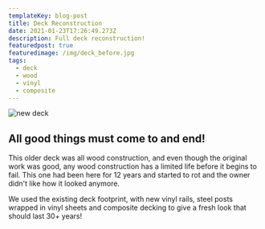 ```yaml
---
templateKey: blog-post
title: Deck Reconstruction
date: 2021-01-23T17:26:49.273Z
description: Full deck reconstruction!
featuredpost: true
featuredimage: /img/deck_before.jpg
tags:
  - deck
  - wood
  - vinyl
  - composite
---
```

![new deck](/img/deck_after.jpg "finished product")

## All good things must come to and end!

This older deck was all wood construction, and even though the original work was good, any wood construction has a limited life before it begins to fail. This one had been here for 12 years and started to rot and the owner didn't like how it looked anymore.  

We used the existing deck footprint, with new vinyl rails, steel posts wrapped in vinyl sheets and composite decking to give a fresh look that should last 30+ years!